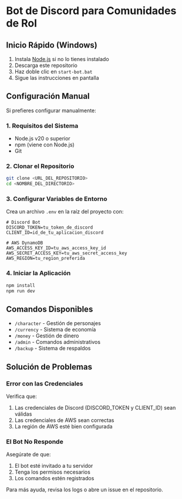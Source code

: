# Bot de Discord para Comunidades de Rol

## Inicio Rápido (Windows)
1. Instala [Node.js](https://nodejs.org) si no lo tienes instalado
2. Descarga este repositorio
3. Haz doble clic en `start-bot.bat`
4. Sigue las instrucciones en pantalla

## Configuración Manual
Si prefieres configurar manualmente:

### 1. Requisitos del Sistema
- Node.js v20 o superior
- npm (viene con Node.js)
- Git

### 2. Clonar el Repositorio
```bash
git clone <URL_DEL_REPOSITORIO>
cd <NOMBRE_DEL_DIRECTORIO>
```

### 3. Configurar Variables de Entorno
Crea un archivo `.env` en la raíz del proyecto con:

```env
# Discord Bot
DISCORD_TOKEN=tu_token_de_discord
CLIENT_ID=id_de_tu_aplicacion_discord

# AWS DynamoDB
AWS_ACCESS_KEY_ID=tu_aws_access_key_id
AWS_SECRET_ACCESS_KEY=tu_aws_secret_access_key
AWS_REGION=tu_region_preferida
```

### 4. Iniciar la Aplicación
```bash
npm install
npm run dev
```

## Comandos Disponibles
- `/character` - Gestión de personajes
- `/currency` - Sistema de economía
- `/money` - Gestión de dinero
- `/admin` - Comandos administrativos
- `/backup` - Sistema de respaldos

## Solución de Problemas

### Error con las Credenciales
Verifica que:
1. Las credenciales de Discord (DISCORD_TOKEN y CLIENT_ID) sean válidas
2. Las credenciales de AWS sean correctas
3. La región de AWS esté bien configurada

### El Bot No Responde
Asegúrate de que:
1. El bot esté invitado a tu servidor
2. Tenga los permisos necesarios
3. Los comandos estén registrados

Para más ayuda, revisa los logs o abre un issue en el repositorio.